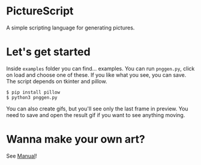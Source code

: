 # PictureScript
A simple scripting language for generating pictures.

# Let's get started
Inside `examples` folder you can find... examples. You can run `pnggen.py`, click on load and choose one of these. If you like what you see, you can save. The script depends on tkinter and pillow.

``` Console
$ pip install pillow
$ python3 pnggen.py
```

You can also create gifs, but you'll see only the last frame in preview. You need to save and open the result gif if you want to see anything moving.

# Wanna make your own art?
See [Manual](PictureScript.md)!
